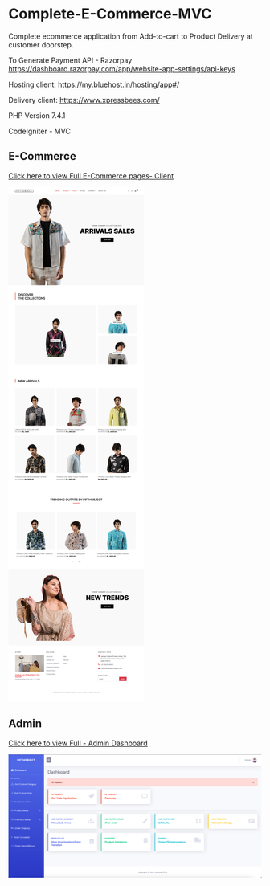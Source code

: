 # Complete-E-Commerce-MVC
Complete ecommerce application from Add-to-cart to Product Delivery at customer doorstep.

To Generate Payment API - Razorpay
https://dashboard.razorpay.com/app/website-app-settings/api-keys

Hosting client:
https://my.bluehost.in/hosting/app#/

Delivery client:
https://www.xpressbees.com/

PHP Version 7.4.1

CodeIgniter - MVC
## E-Commerce
[Click here to view Full E-Commerce pages- Client](ESTORE.md)

![](screenshots_estore/1_main_page.png)

## Admin
[Click here to view Full - Admin Dashboard](ADMIN.md)

![](screenshots_admin/2.dashboard.png)

